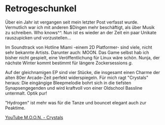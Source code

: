 # Retrogeschunkel

Über ein Jahr ist vergangen seit mein letzter Post verfasst wurde. Vermutlich war ich mit anderen $Dingen mehr beschäftigt, als über Musik zu schreiben. Who knows^^. Nun ist es wieder an der Zeit ein paar Unikate rauszupicken und vorzustellen...

Im Soundtrack von Hotline Miami -einem 2D Platformer-  sind viele, nicht sehr bekannte Artists. Darunter auch: MOON. Das Game selbst hab ich bisher nicht gespielt, eine Veröffentlichung für Linux wäre schön. Nunja, der nächste Winter kommt bestimmt für längere Zockersessions *g*.

Auf der gleichnamigen EP sind vier Stücke, die insgesamt einen Charme der alten 80er Arcade-Zeit perfekt widerspiegeln. Für mich ragt "Crystals" heraus: Die eingängige Bleepmelodie bohrt sich in die tiefsten Synapsengegenden und wird kraftvoll von einer Oldschool Bassline untermalt. Optik pur!

"Hydrogen" ist mehr was für die Tanze und bouncet elegant auch zur Peaktime.

[YouTube M.O.O.N. - Crystals](https://www.youtube.com/watch?v=AVblOqZBlJw)
